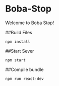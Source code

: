 # Boba-Stop
Welcome to Boba Stop!

##Build Files
```
npm install
```

##Start Sever
```
npm start
```

##Compile bundle
```
npm run react-dev
```
